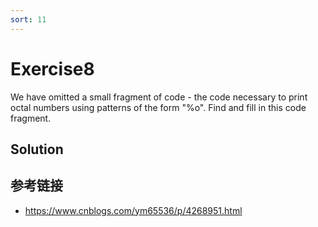 ```yaml
---
sort: 11
---
```


# Exercise8

We have omitted a small fragment of code - the code necessary to print octal numbers using patterns of the form "%o". Find and fill in this code fragment.

## Solution

## 参考链接
* <https://www.cnblogs.com/ym65536/p/4268951.html>
